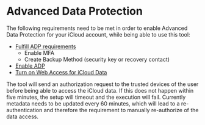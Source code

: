 # Advanced Data Protection

The following requirements need to be met in order to enable Advanced Data Protection for your iCloud account, while being able to use this tool:

 - [Fulfill ADP requirements](https://support.apple.com/en-gb/HT212520#:~:text=known%20to%20Apple.-,Requirements,-To%20turn%20on)
   - Enable MFA
   - Create Backup Method (security key or recovery contact)
 - [Enable ADP](https://support.apple.com/en-gb/HT212520#:~:text=Advanced%20Data%20Protection.-,How%20to%20turn%20on%20Advanced%20Data%20Protection%20for%20iCloud,-You%20can%20turn)
 - [Turn on Web Access for iCloud Data](https://support.apple.com/en-gb/HT212520#:~:text=Web%20access%20to%20your%20data%20at%20iCloud.com)

The tool will send an authorization request to the trusted devices of the user before being able to access the iCloud data. If this does not happen within five minutes, the setup will timeout and the execution will fail. Currently metadata needs to be updated every 60 minutes, which will lead to a re-authentication and therefore the requirement to manually re-authorize of the data access.